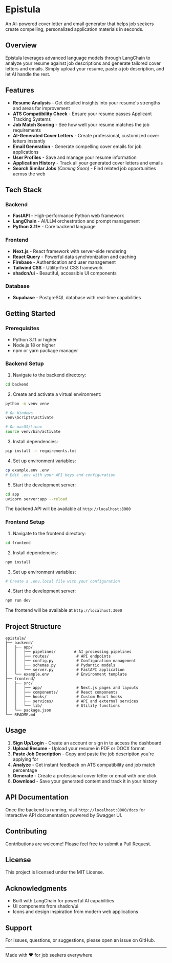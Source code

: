 # Epistula

An AI-powered cover letter and email generator that helps job seekers create compelling, personalized application materials in seconds.

## Overview

Epistula leverages advanced language models through LangChain to analyze your resume against job descriptions and generate tailored cover letters and emails. Simply upload your resume, paste a job description, and let AI handle the rest.

## Features

- **Resume Analysis** - Get detailed insights into your resume's strengths and areas for improvement
- **ATS Compatibility Check** - Ensure your resume passes Applicant Tracking Systems
- **Job Match Scoring** - See how well your resume matches the job requirements
- **AI-Generated Cover Letters** - Create professional, customized cover letters instantly
- **Email Generation** - Generate compelling cover emails for job applications
- **User Profiles** - Save and manage your resume information
- **Application History** - Track all your generated cover letters and emails
- **Search Similar Jobs** _(Coming Soon)_ - Find related job opportunities across the web

## Tech Stack

### Backend
- **FastAPI** - High-performance Python web framework
- **LangChain** - AI/LLM orchestration and prompt management
- **Python 3.11+** - Core backend language

### Frontend
- **Next.js** - React framework with server-side rendering
- **React Query** - Powerful data synchronization and caching
- **Firebase** - Authentication and user management
- **Tailwind CSS** - Utility-first CSS framework
- **shadcn/ui** - Beautiful, accessible UI components

### Database
- **Supabase** - PostgreSQL database with real-time capabilities

## Getting Started

### Prerequisites

- Python 3.11 or higher
- Node.js 18 or higher
- npm or yarn package manager

### Backend Setup

1. Navigate to the backend directory:
```bash
cd backend
```

2. Create and activate a virtual environment:
```bash
python -m venv venv

# On Windows
venv\Scripts\activate

# On macOS/Linux
source venv/bin/activate
```

3. Install dependencies:
```bash
pip install -r requirements.txt
```

4. Set up environment variables:
```bash
cp example.env .env
# Edit .env with your API keys and configuration
```

5. Start the development server:
```bash
cd app
uvicorn server:app --reload
```

The backend API will be available at `http://localhost:8000`

### Frontend Setup

1. Navigate to the frontend directory:
```bash
cd frontend
```

2. Install dependencies:
```bash
npm install
```

3. Set up environment variables:
```bash
# Create a .env.local file with your configuration
```

4. Start the development server:
```bash
npm run dev
```

The frontend will be available at `http://localhost:3000`

## Project Structure

```
epistula/
├── backend/
│   ├── app/
│   │   ├── pipelines/        # AI processing pipelines
│   │   ├── routes/            # API endpoints
│   │   ├── config.py          # Configuration management
│   │   ├── schemas.py         # Pydantic models
│   │   └── server.py          # FastAPI application
│   └── example.env            # Environment template
├── frontend/
│   ├── src/
│   │   ├── app/               # Next.js pages and layouts
│   │   ├── components/        # React components
│   │   ├── hooks/             # Custom React hooks
│   │   ├── services/          # API and external services
│   │   └── lib/               # Utility functions
│   └── package.json
└── README.md
```

## Usage

1. **Sign Up/Login** - Create an account or sign in to access the dashboard
2. **Upload Resume** - Upload your resume in PDF or DOCX format
3. **Paste Job Description** - Copy and paste the job description you're applying for
4. **Analyze** - Get instant feedback on ATS compatibility and job match percentage
5. **Generate** - Create a professional cover letter or email with one click
6. **Download** - Save your generated content and track it in your history

## API Documentation

Once the backend is running, visit `http://localhost:8000/docs` for interactive API documentation powered by Swagger UI.

## Contributing

Contributions are welcome! Please feel free to submit a Pull Request.

## License

This project is licensed under the MIT License.

## Acknowledgments

- Built with LangChain for powerful AI capabilities
- UI components from shadcn/ui
- Icons and design inspiration from modern web applications

## Support

For issues, questions, or suggestions, please open an issue on GitHub.

---

Made with ❤️ for job seekers everywhere
